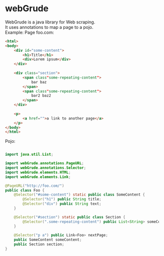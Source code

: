 webGrude
=========

WebGrude is a java library for Web scraping.  
It uses annotations to map a page to a pojo.  
Example:
Page foo.com:
```html
<html>
<body>
	<div id="some-content">
		<h1>Title</h1>
		<div>Lorem ipsum</div>
	</div>
  
	<div class="section">
		<span class"some-repeating-content">
			bar baz
		</span>
		<span class"some-repeating-content">
			bar2 baz2
		</span>
	</div>
	
	<p>
		<a href="">a link to another page</a>
	</p>
</body>
</html>
```
Pojo:
```java

import java.util.List;

import webGrude.annotations.PageURL;
import webGrude.annotations.Selector;
import webGrude.elements.HTML;
import webGrude.elements.Link;

@PageURL("http://foo.com/")
public class Foo {
	@Selector("#some-content") static public class SomeContent {
		@Selector("h1") public String title;
		@Selector("div") public String text;
	}

	@Selector("#section") static public class Section {
		@Selector(".some-repeating-content") public List<String> someContent;
	}
	
	@Selector("p a") public Link<Foo> nextPage;
	public SomeContent someContent;
	public Section section;
}
```
